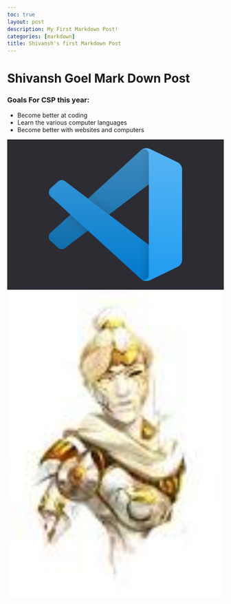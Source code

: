 ```yaml
---
toc: true
layout: post
description: My First Markdown Post!
categories: [markdown]
title: Shivansh's first Markdown Post
---
```


# Shivansh Goel Mark Down Post

### Goals For CSP this year:
- Become better at coding
- Learn the various computer languages
- Become better with websites and computers

<img src="images\vscode.png" width="600">
<img src="images\marble goddess.jpg" width="600">


